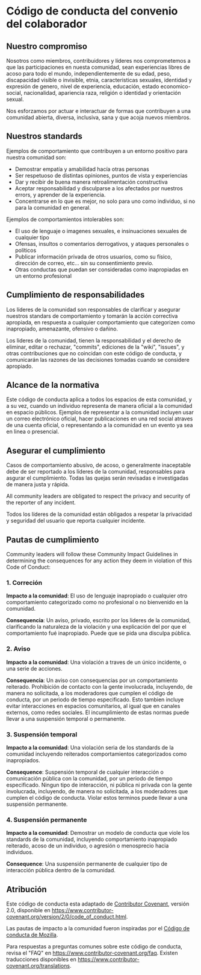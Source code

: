 # Código de conducta del convenio del colaborador

## Nuestro compromiso

Nosotros como miembros, contribuidores y líderes nos comprometemos a que las
participaciones en nuesta comunidad, sean experiencias libres de acoso para
todo el mundo, independientemente de su edad, peso, discapacidad visible o
invisible, etnia, caracteristicas sexuales, identidad y expresión de genero,
nivel de experiencia, educación, estado economico-social, nacionalidad, apariencia
raza, religión o identidad y orientación sexual.

Nos esforzamos por actuar e interactuar de formas que contribuyen a una comunidad
abierta, diversa, inclusiva, sana y que acoja nuevos miembros.

## Nuestros standards

Ejemplos de comportamiento que contribuyen a un entorno positivo para nuestra
comunidad son:

* Demostrar empatía y amabilidad hacía otras personas
* Ser respetuoso de distintas opiniones, puntos de vista y experiencias
* Dar y recibir de buena manera retroalimentación constructiva
* Aceptar responsabilidad y disculparse a los afectados por nuestros errors, y
  aprender de la experiencia.
* Concentrarse en lo que es mejor, no solo para uno como individuo, si no para
  la comunidad en general.

Ejemplos de comportamientos intolerables son:

* El uso de lenguaje o imagenes sexuales, e insinuaciones sexuales de cualquier tipo
* Ofensas, insultos o comentarios derrogativos, y ataques personales o políticos 
* Publicar información privada de otros usuarios, como su físico, dirección de correo,
  etc... sin su consentimiento previo.
* Otras conductas que puedan ser consideradas como inapropiadas en un entorno profesional

## Cumplimiento de responsabilidades

Los líderes de la comunidad son responsables de clarificar y asegurar nuestros
standars de comportamiento y tomarán la acción correctiva apropiada, en respuesta
a cualquier comportamiento que categorizen como inapropiado, amenazante, ofensivo
o dañino.

Los lideres de la comunidad, tienen la responsabilidad y el derecho de eliminar,
editar o rechazar, "commits", ediciones de la "wiki", "issues", y otras contribuciones
que no coincidan con este código de conducta, y comunicarán las razones de las decisiones
tomadas cuando se considere apropiado.

## Alcance de la normativa

Este código de conducta aplica a todos los espacios de esta comunidad, y a su vez,
cuando un individuo representa de manera oficial a la comunidad en espacio públicos.
Ejemplos de representar a la comunidad incluyen usar un correo electrónico oficial,
hacer publicaciones en una red social atraves de una cuenta oficial, o representando
a la comunidad en un evento ya sea en linea o presencial.  

## Asegurar el cumplimiento

Casos de comportamiento abusivo, de acoso, o generalmente inaceptable debe de
ser reportado a los líderes de la comunidad, responsables para asgurar el
cumplimiento. Todas las quejas serán revisadas e investigadas de manera justa y
rápida.

All community leaders are obligated to respect the privacy and security of the
reporter of any incident.

Todos los líderes de la comunidad están obligados a respetar la privacidad y seguridad
del usuario que reporta cualquier incidente.

## Pautas de cumplimiento

Community leaders will follow these Community Impact Guidelines in determining
the consequences for any action they deem in violation of this Code of Conduct:

### 1. Correción

**Impacto a la comunidad**: El uso de lenguaje inapropiado o cualquier otro
comportamiento categorizado como no profesional o no bienvenido en la comunidad.

**Consequencia**: Un aviso, privado, escrito por los lideres de la comunidad, 
clarificando la naturaleza de la violación y una explicación del por que el
comportamiento fué inapropiado. Puede que se pida una disculpa pública.

### 2. Aviso

**Impacto a la comunidad**: Una violación a traves de un único incidente, o
una serie de acciones.

**Consequencia**: Un aviso con consequencias por un comportamiento reiterado.
Prohibición de contacto con la gente involucrada, incluyendo, de manera no solicitada,
a los moderadores que cumplen el código de conducta, por un periodo de tiempo especificado.
Esto tambien incluye evitar interacciones en espacios comunitarios, al igual
que en canales externos, como redes sociales. El incumplimiento de estas normas
puede llevar a una suspensión temporal o permanente.

### 3. Suspensión temporal

**Impacto a la comunidad**: Una violación seria de los standards de la comunidad
incluyendo reiterados comportamientos categorizados como inapropiados.

**Consequence**: Suspensión temporal de cualquier interacción o comunicación pública
con la comunidad, por un periodo de tiempo especificado. Ningun tipo de interacción, ni
pública ni privada con la gente involucrada, incluyendo, de manera no solicitada,
a los moderadores que cumplen el código de conducta. Violar estos terminos puede
llevar a una suspensión permanente.

### 4. Suspensión permanente

**Impacto a la comunidad**: Demostrar un modelo de conducta que viole los standards
de la comunidad, incluyendo comportamiento inapropiado reiterado, acoso de un individuo,
o agresión o menosprecio hacia individuos.

**Consequence**: Una suspensión permanente de cualquier tipo de interacción pública
dentro de la comunidad.

## Atribución

Este código de conducta esta adaptado de [Contributor Covenant][homepage],
versión 2.0, disponible en
https://www.contributor-covenant.org/version/2/0/code_of_conduct.html.

Las pautas de impacto a la comunidad fueron inspiradas por el [Código de conducta de Mozilla](https://github.com/mozilla/diversity).

[homepage]: https://www.contributor-covenant.org

Para respuestas a preguntas comunes sobre este código de conducta, revisa el "FAQ" en
https://www.contributor-covenant.org/faq.
Existen traducciones disponibles en
https://www.contributor-covenant.org/translations.
